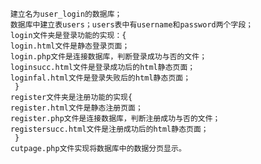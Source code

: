        建立名为user_login的数据库；
        数据库中建立表users；users表中有username和password两个字段；
        login文件夹是登录功能的实现：{
        login.html文件是静态登录页面；
        login.php文件是连接数据库，判断登录成功与否的文件；
        loginsucc.html文件是登录成功后的html静态页面；
        loginfal.html文件是登录失败后的html静态页面；
         }
        register文件夹是注册功能的实现{
        register.html文件是静态注册页面；
        register.php文件是连接数据库，判断注册成功与否的文件；
        registersucc.html文件是注册成功后的html静态页面；
         }
        cutpage.php文件实现将数据库中的数据分页显示。    
    
